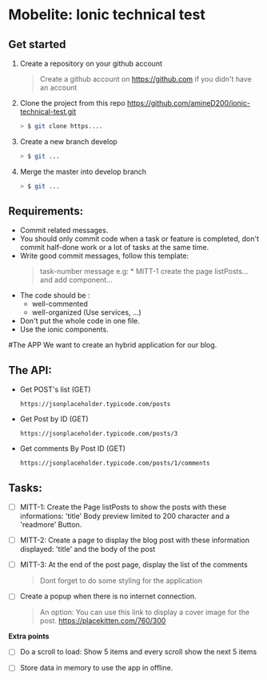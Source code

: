 


# **Mobelite: Ionic technical test**

## Get started



 1. Create a repository on your github account

	> Create a github account on https://github.com if you didn't have an account

 2. Clone the project from this repo https://github.com/amineD200/ionic-technical-test.git
	``` bash
	> $ git clone https....
	```
 3. Create a new branch develop
	``` bash
	> $ git ...
	```
4. Merge the master into develop branch
	``` bash
	> $ git ...
	```

## Requirements:
-  Commit related messages.
- You should only commit code when a task or feature is completed, don't commit half-done work or a lot of tasks at the same time.
 - Write good commit messages, follow this template:
    > task-number message
     e.g: * MITT-1 create the page listPosts... and add component...
 - The code should be :
	  - well-commented
      - well-organized (Use services, ...)
 - Don't put the whole code in one file.
 - Use the ionic components.

#The APP
We want to create an hybrid application for our blog.

## The API:

- Get POST's list (GET)

	```
	https://jsonplaceholder.typicode.com/posts
	```
- Get Post by ID  (GET)
	```
	https://jsonplaceholder.typicode.com/posts/3
	```
- Get comments By Post ID (GET)
	```
	https://jsonplaceholder.typicode.com/posts/1/comments
	```

## Tasks:



 - [ ] MITT-1: Create the Page listPosts to show the posts with these informations: 'title'
Body preview limited to 200 character and a 'readmore' Button.

 - [ ] MITT-2: Create a page to display the blog post with these information displayed: 'title' and the body of the post

 - [ ]  MITT-3: At the end of the post page, display the list of the comments
	>  Dont forget to do some styling for the application

 - [ ]  Create a popup when there is no internet connection.

	> An option: You can use this link to display a cover image for the
	> post. https://placekitten.com/760/300

 **Extra points**
- [ ] Do a scroll to load: Show 5 items and every scroll show the next 5 items
 - [ ] Store data in memory to use the app in offline.

